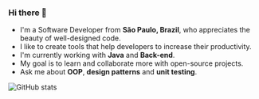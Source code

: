### Hi there 👋

- I'm a Software Developer from **São Paulo, Brazil**, who appreciates the beauty of well-designed code.
- I like to create tools that help developers to increase their productivity.
- I'm currently working with **Java** and **Back-end**.
- My goal is to learn and collaborate more with open-source projects.
- Ask me about **OOP**, **design patterns** and **unit testing**.

![GitHub stats](https://github-readme-stats.vercel.app/api?username=oswaldobapvicjr&bg_color=30,336699,009999&title_color=fff&text_color=fff&hide=contribs&count_private=true&include_all_commits=true&show_icons=true&icon_color=fff&custom_title=Oswaldo%27s%20GitHub%20Stats)

